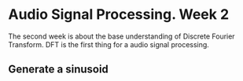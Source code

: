 Audio Signal Processing. Week 2
============

The second week is about the base understanding of Discrete Fourier Transform. DFT is the first thing for a audio signal processing.

Generate a sinusoid
-----

```kotlin

```